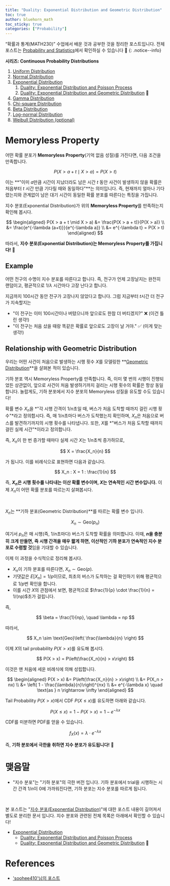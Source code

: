 ```yaml
---
title: "Duality: Exponential Distribution and Geometric Distribution"
toc: true
author: bluehorn_math
toc_sticky: true
categories: ["Probability"]
---
```

“확률과 통계(MATH230)” 수업에서 배운 것과 공부한 것을 정리한 포스트입니다. 전체 포스트는 [Probability and Statistics](/categories/probability-and-statistics)에서 확인하실 수 있습니다 🎲
{: .notice--info}

<div class="notice" markdown="1">

**시리즈: Continuous Probability Distributions**

1. [Uniform Distribution](/2021/03/29/uniform-distribution)
2. [Normal Distribution](/2021/03/30/normal-distribution)
3. [Exponential Distribution](/2021/03/31/exponential-distribution)
   1. [Duality: Exponential Distribution and Poisson Process](/2021/04/01/exponential-distribution-duality-with-poisson-process)
   1. [Duality: Exponential Distribution and Geometric Distribution](/2021/04/02/exponential-distribution-duality-with-geometric-distribution) 👀
4. [Gamma Distribution](/2021/04/05/gamma-distribution)
5. [Chi-square Distribution](/2021/04/06/chi-square-distribution)
6. [Beta Distribution](/2021/04/07/beta-distribution)
7. [Log-normal Distribution](/2021/04/08/log-normal-distribution)
8. [Weibull Distribution (optional)](/2021/04/10/weibull-distribution)

</div>

# Memoryless Property

어떤 확률 분포가 **Memoryless Property**(기억 없음 성질)를 가진다면, 다음 조건을 만족합니다.

$$
P(X > a + t \mid X > a) = P(X > t)
$$

이는 **"이미 $a$만큼 시간이 지났더라도 남은 시간 $t$ 동안 사건이 발생하지 않을 확률은 처음부터 $t$ 시간 만큼 기다릴 때와 동일하다"**는 의미입니다. 즉, 현재까지 얼마나 기다렸는지와 관계없이 남은 대기 시간이 동일한 확률 분포를 따른다는 특징을 가집니다.

지수 분포(Exponential Distribution)가 위의 **Memoryless Property**를 만족하는지 확인해 봅시다.

$$
\begin{aligned}
P(X > a + t \mid X > a) &= \frac{P(X > a + t)}{P(X > a)} \\
                        &= \frac{e^{-\lambda (a+t)}}{e^{-\lambda a}} \\
                        &= e^{-\lambda t} = P(X > t)
\end{aligned}
$$

따라서, **지수 분포(Exponential Distribution)는 Memoryless Property를 가집니다!** 🚀

## Example

어떤 전구의 수명이 지수 분포를 따른다고 합니다. 즉, 전구가 언제 고장날지는 완전히 랜덤이고, 평균적으로 $1/\lambda$ 시간마다 고장 난다고 합니다.

지금까지 100시간 동안 전구가 고장나지 않았다고 합니다. 그럼 지금부터 $t$시간 더 전구가 지속할지는

- "이 전구는 이미 100시간이나 버텼으니까 앞으로도 한참 더 버티겠지?" ❌ (이건 틀린 생각!)
- "이 전구는 처음 샀을 때랑 똑같은 확률로 앞으로도 고장이 날 거야." ✅ (이게 맞는 생각!)


## Relationship with Geometric Distribution

우리는 어떤 사건이 처음으로 발생하는 시행 횟수 $X$를 모델링한 **[Geometric Distribution](/2021/03/24/discrete-probability-distributions-2/#geometric-distribution)**을 살펴본 적이 있습니다.

기하 분포 역시 Memoryless Property를 만족합니다. 즉, 이미 몇 번의 시행이 진행되었든 상관없이, 앞으로 사건이 처음 발생하기까지 걸리는 시행 횟수의 확률은 항상 동일합니다. 놀랍게도, 기하 분포에서 지수 분포의 Memoryless 성질을 유도할 수도 있습니다!

<div class="proof" markdown="1">

확률 변수 $X_n$을 *"각 시행 간격이 $1/n$초일 때, 버스가 처음 도착할 때까지 걸린 시행 횟수"*라고 정의합시다.
즉, 매 $1/n$초마다 버스가 도착했는지 확인하며, $X_n$은 처음으로 버스를 발견하기까지의 시행 횟수를 나타냅니다. 또한, $X$를 *"버스가 처음 도착할 때까지 걸린 실제 시간"*이라고 정의합니다.

즉, $X_n$이 한 번 증가할 때마다 실제 시간 $X$는 $1/n$초씩 증가하므로,

$$
X = \frac{X_n}{n}
$$

가 됩니다. 이를 비례식으로 표현하면 다음과 같습니다.

$$
X_n : X = 1 : \frac{1}{n}
$$

즉, **$X_n$은 시행 횟수를 나타내는 이산 확률 변수이며, $X$는 연속적인 시간 변수입니다.**
이제 $X_n$이 어떤 확률 분포를 따르는지 살펴봅시다.

<br/>

$X_n$는 **기하 분포(Geometric Distribution)**를 따르는 확률 변수 입니다.

$$
X_n \sim \text{Geo}(p_n)
$$

여기서 $p_n$은 매 시행(즉, $1/n$초마다) 버스가 도착할 확률을 의미합니다.
이때, **$n$을 충분히 크게 만들면, 즉 시행 간격을 매우 짧게 하면, 이산적인 기하 분포가 연속적인 지수 분포로 수렴할 것**임을 기대할 수 있습니다.

이제 이 과정을 수식적으로 정리해 봅시다.

- $X_n$이 기하 분포를 따른다면, $X_n \sim \text{Geo}(p)$.
- 기댓값은 $E[X_n] = 1/p$이므로, 최초의 버스가 도착하는 걸 확인하기 위해 평균적으로 $1/p$번 확인을 합니다.
- 이를 시간 $X$의 관점에서 보면, 평균적으로 $\frac{1}{p} \cdot \frac{1}{n} = 1/(np)$초가 걸립니다.

즉,

$$
\beta = \frac{1}{np}, \quad \lambda = np
$$

따라서,

$$
X_n \sim \text{Geo}\left( \frac{\lambda}{n} \right)
$$

이제 $X$의 tail probability $P(X > x)$를 유도해 봅시다.

$$
P(X > x) = P\left(\frac{X_n}{n} > x\right)
$$

이것은 맨 처음에 세운 비례식에 의해 성립합니다.

$$
\begin{aligned}
    P(X > x) &= P\left(\frac{X_n}{n} > x\right) \\
            &= P(X_n > nx) \\
            &= \left( 1 - \frac{\lambda}{n}\right)^{nx} \\
            &= e^{-\lambda x} \quad \text{as } n \rightarrow \infty
\end{aligned}
$$

Tail Probability $P(X > x)$에서 CDF $P(X \le x)$를 유도하면 아래와 같습니다.

$$
P(X \le x) = 1 - P(X > x) = 1 - e^{-\lambda x}
$$

CDF를 미분하면 PDF를 얻을 수 있습니다.

$$
f_X(x) = \lambda \cdot e^{-\lambda x}
$$

즉, **기하 분포에서 극한을 취하면 지수 분포가 유도됩니다!** 🚀

</div>

# 맺음말

- "지수 분포"는 "기하 분포"의 극한 버전 입니다. 기하 분포에서 trial을 시행하는 시간 간격 $1/n$이 0에 가까워진다면, 기하 분포는 지수 분포를 따르게 됩니다.

<br/>

본 포스트는 "[지수 분포(Exponential Distribution)](/2021/03/31/exponential-distribution)"에 대한 포스트 내용이 길어져서 별도로 분리한 문서 입니다. 지수 분포와 관련된 전체 목록은 아래에서 확인할 수 있습니다!

- [Exponential Distribution](/2021/03/31/exponential-distribution)
   - [Duality: Exponential Distribution and Poisson Process](/2021/04/01/exponential-distribution-duality-with-poisson-process)
   - [Duality: Exponential Distribution and Geometric Distribution](/2021/04/02/exponential-distribution-duality-with-geometric-distribution) 👀

# References

- ['soohee410'님의 포스트](https://soohee410.github.io/exponential_dist)
